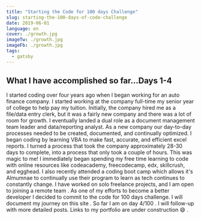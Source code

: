 ```yaml
---
title: "Starting the Code for 100 days Challenge"
slug: starting-the-100-days-of-code-challenge
date: 2019-06-01
language: en
cover: ./growth.jpg
imageTw: ./growth.jpg
imageFb: ./growth.jpg
tags:
  - gatsby
---
```



## What I have accomplished so far...Days 1-4

I started coding over four years ago when I began working for an auto finance company. I started working at the company full-time my senior year of
college to help pay my tuition. Initially, the company hired me as a file/data entry clerk, but it was a fairly new company and there was a lot of room for
growth. I eventually landed a dual role as a document management team leader and data/reporting analyst. As a new company our day-to-day processes needed to be created, documented, and continually optimized. I began coding by learning VBA to make fast, accurate, and efficient excel reports. I turned a process that took the company approximately 28-30 days to complete, into a process that only took a couple of hours. This was magic to me! I immediately began spending my free time learning to code with online resources like codeacademy, freecodecamp, edx, skillcrush, and egghead. I also recently attended a coding boot camp which allows it's Almumnae to continually use their program to learn as tech continues to constantly change.  I have worked on solo freelance projects, and I am open to joining a remote team .
 As one of my efforts to become a better developer I decided to commit to the code for 100 days challenge. I will document my journey on this site .
 So far I am on day 4/100 . I will follow-up with more detailed posts. Links to my portfolio are under construction 😄 .

